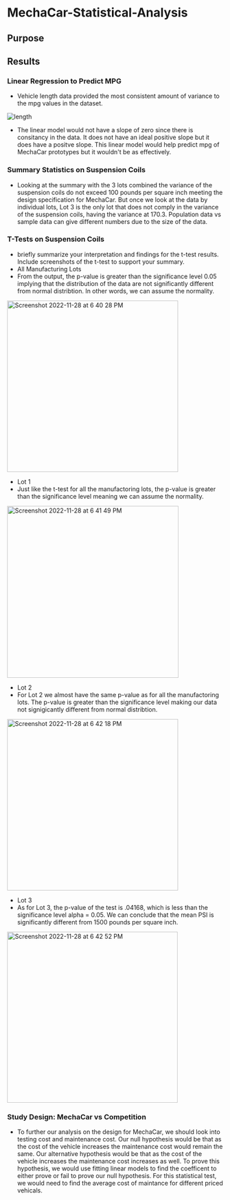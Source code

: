 # MechaCar-Statistical-Analysis

## Purpose

## Results
### Linear Regression to Predict MPG
- Vehicle length data provided the most consistent amount of variance to the mpg values in the dataset.

![length](https://user-images.githubusercontent.com/109987269/204407810-c07f1c87-92bd-4c26-af75-a7c140bc792c.png)


- The linear model would not have a slope of zero since there is consitancy in the data. It does not have an ideal positive slope but it does have a positve slope. This linear model would help predict mpg of MechaCar prototypes but it wouldn't be as effectively.


### Summary Statistics on Suspension Coils
- Looking at the summary with the 3 lots combined the variance of the suspension coils do not exceed 100 pounds per square inch meeting the design specification for MechaCar. But once we look at the data by individual lots, Lot 3 is the only lot that does not comply in the variance of the suspension coils, having the variance at 170.3. Population data vs sample data can give different numbers due to the size of the data. 

### T-Tests on Suspension Coils
- briefly summarize your interpretation and findings for the t-test results. Include screenshots of the t-test to support your summary.
- All Manufacturing Lots
- From the output, the p-value is greater than the significance level 0.05 implying that the distribution of the data are not significantly different from normal distribtion. In other words, we can assume the normality.

<img width="398" alt="Screenshot 2022-11-28 at 6 40 28 PM" src="https://user-images.githubusercontent.com/109987269/204410197-733a95e1-83c5-4a4a-b165-ef4574997602.png">


- Lot 1
- Just like the t-test for all the manufactoring lots, the p-value is greater than the significance level meaning we can assume the normality.

<img width="399" alt="Screenshot 2022-11-28 at 6 41 49 PM" src="https://user-images.githubusercontent.com/109987269/204410335-c44adbf8-e259-4a52-a24f-77c9ed09744c.png">

- Lot 2
- For Lot 2 we almost have the same p-value as for all the manufactoring lots. The p-value is greater than the significance level making our data not signigicantly different from normal distribtion.
<img width="398" alt="Screenshot 2022-11-28 at 6 42 18 PM" src="https://user-images.githubusercontent.com/109987269/204410382-c0100464-c49d-471b-8364-6aa5a1808224.png">

- Lot 3
- As for Lot 3, the p-value of the test is .04168, which is less than the significance level alpha = 0.05. We can conclude that the mean PSI is significantly different from 1500 pounds per square inch.
<img width="397" alt="Screenshot 2022-11-28 at 6 42 52 PM" src="https://user-images.githubusercontent.com/109987269/204410455-6c1a4aa1-75b9-4c6b-bbff-478966b694e3.png">


### Study Design: MechaCar vs Competition 

- To further our analysis on the design for MechaCar, we should look into testing cost and maintenance cost. Our null hypothesis would be that as the cost of the vehicle increases the maintenance cost would remain the same. Our alternative hypothesis would be that as the cost of the vehicle increases the maintenance cost increases as well. To prove this hypothesis, we would use fitting linear models to find the coefficent to either prove or fail to prove our null hypothesis. For this statistical test, we would need to find the average cost of maintance for different priced vehicals. 



